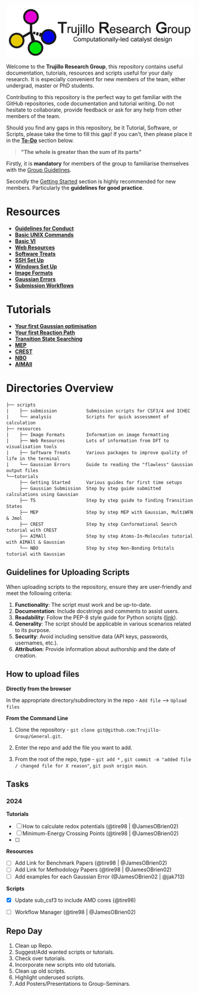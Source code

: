 ![group logo](docs/figures/logo_horizontal.png)

Welcome to the **Trujillo Research Group**, this repository contains useful documentation, tutorials, resources and scripts useful for your daily research.
It is especially convenient for new members of the team, either undergrad, master or PhD students.

Contributing to this repository is the perfect way to get familiar with the GitHub repositories, code documentation and tutorial writing.
Do not hesitate to collaborate, provide feedback or ask for any help from other members of the team.

Should you find any gaps in this repository, be it Tutorial, Software, or Scripts, please take the time to fill this gap! If you can't, then please place it in the **[To-Do](#to-do)** section below.

> **"The whole is greater than the sum of its parts"**

Firstly, it is **mandatory** for members of the group to familiarise themselves with the [Group Guidelines](docs/guidelines).

Secondly the [Getting Started](tutorials/getting_started) section is highly recommended for new members. Particularly the **guidelines for good practice**.

# Resources
- **[Guidelines for Conduct](docs/guidelines)**
- **[Basic UNIX Commands](tutorials/getting_started/basic_linux.md)**
- **[Basic VI](tutorials/getting_started/basic_vi.md)**
- **[Web Resources](resources/README.md)**
- **[Software Treats](resources/software_treats.md)**
- **[SSH Set Up](tutorials/getting_started/ssh_setup.md)**
- **[Windows Set Up](tutorials/getting_started/windows_users.md)**
- **[Image Formats](resources/image_formats/README.md)**
- **[Gaussian Errors](resources/gaussian_errors/README.md)**
- **[Submission Workflows](resources/workflows/README.md)**

# Tutorials
- **[Your first Gaussian optimisation](tutorials/gaussian_submission/README.md)**
- **[Your first Reaction Path](tutorials/gaussian_submission/SN2_tutorial/README.md)**
- **[Transition State Searching](tutorials/TS/README.md)**
- **[MEP](tutorials/MEP/README.md)**
- **[CREST](tutorials/CREST/README.md)**
- **[NBO](tutorials/NBO/README.md)**
- **[AIMAll](tutorials/AIMAll/README.md)**

# Directories Overview

```
├── scripts                   
|    ├── submission           Submission scripts for CSF3/4 and ICHEC
|    └── analysis             Scripts for quick assessment of calculation
├── resources                 
|    ├── Image Formats        Information on image formatting
|    ├── Web Resources        Lots of information from DFT to visualisation tools
|    ├── Software Treats      Various packages to improve quality of life in the terminal
|    └── Gaussian Errors      Guide to reading the "flawless" Gaussian output files
└──tutorials                    
     ├── Getting Started      Various guides for first time setups
     ├── Gaussian Submission  Step by step guide submitted calculations using Gaussian
     ├── TS                   Step by step guide to finding Transition States
     ├── MEP                  Step by step MEP with Gaussian, MultiWFN & Jmol
     ├── CREST                Step by step Conformational Search tutorial with CREST
     ├── AIMAll               Step by step Atoms-In-Molecules tutorial with AIMAll & Gaussian
     └── NBO                  Step by step Non-Bonding Orbitals tutorial with Gaussian
```

## Guidelines for Uploading Scripts

When uploading scripts to the repository, ensure they are user-friendly and meet the following criteria:
1. **Functionality**: The script must work and be up-to-date.
2. **Documentation**: Include docstrings and comments to assist users.
3. **Readability**: Follow the PEP-8 style guide for Python scripts ([link](https://peps.python.org/pep-0008/)).
4. **Generality**: The script should be applicable in various scenarios related to its purpose.
5. **Security**: Avoid including sensitive data (API keys, passwords, usernames, etc.).
6. **Attribution**: Provide information about authorship and the date of creation.


## How to upload files

**Directly from the browser**

In the appropriate directory/subdirectory in the repo - `Add file` --> `Upload files`

**From the Command Line**

1. Clone the repository - `git clone git@github.com:Trujillo-Group/General.git`.

2. Enter the repo and add the file you want to add. 

3. From the root of the repo, type - `git add *` , `git commit -m "added file / changed file for X reason"`, `git push origin main`.

## Tasks
### 2024
**Tutorials**
- [ ] How to calculate redox potentials (@tire98 | @JamesOBrien02)
- [ ] Minimum-Energy Crossing Points (@tire98 | @JamesOBrien02)
- [ ] 

**Resources**
- [ ] Add Link for Benchmark Papers (@tire98 | @JamesOBrien02)
- [ ] Add Link for Methodology Papers (@tire98 | @JamesOBrien02)
- [ ] Add examples for each Gaussian Error (@JamesOBrien02 | @jak713)

**Scripts**
- [x] Update sub_csf3 to include AMD cores (@tire98)
- [ ] Workflow Manager (@tire98 | @JamesOBrien02)




## Repo Day
1. Clean up Repo.
2. Suggest/Add wanted scripts or tutorials.
3. Check over tutorials.
4. Incorporate new scripts into old tutorials.
5. Clean up old scripts.
6. Highlight underused scripts.
7. Add Posters/Presentations to Group-Seminars.
